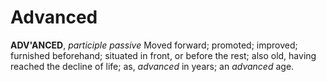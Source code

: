 # Advanced

**ADV'ANCED**, _participle passive_ Moved forward; promoted; improved; furnished beforehand; situated in front, or before the rest; also old, having reached the decline of life; as, _advanced_ in years; an _advanced_ age.